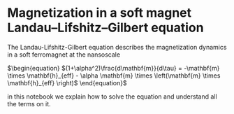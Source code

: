 # Magnetization in a soft magnet Landau–Lifshitz–Gilbert equation

The Landau-Lifshitz-Gilbert equation describes the magnetization dynamics in a soft ferromagnet at the nansoscale

$\begin{equation}
$(1+\alpha^2)\frac{d\mathbf{m}}{d\tau} = -\mathbf{m} \times \mathbf{h}_{eff} - \alpha \mathbf{m} \times \left(\mathbf{m} \times \mathbf{h}_{eff} \right)$
\end{equation}$

in this notebook we explain how to solve the equation and understand all the terms on it.
